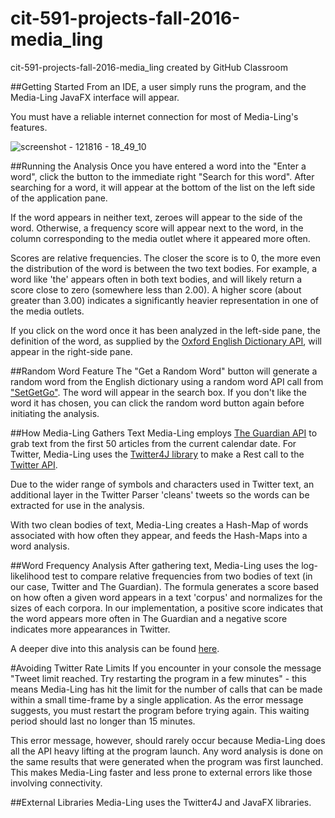 # cit-591-projects-fall-2016-media_ling
cit-591-projects-fall-2016-media_ling created by GitHub Classroom

##Getting Started
From an IDE, a user simply runs the program, and the Media-Ling JavaFX interface will appear.
 
You must have a reliable internet connection for most of Media-Ling's features. 

![screenshot - 121816 - 18_49_10](https://cloud.githubusercontent.com/assets/23386297/21322606/f1dcb504-c5e7-11e6-94f7-cef16ccd07e8.png)

##Running the Analysis
Once you have entered a word into the "Enter a word", click the button to the immediate right "Search for this word". After searching for a word, it will appear at the bottom of the list on the left side of the application pane. 

If the word appears in neither text, zeroes will appear to the side of the word. Otherwise, a frequency score will appear next to the word, in the column corresponding to the media outlet where it appeared more often. 

Scores are relative frequencies. The closer the score is to 0, the more even the distribution of the word is between the two text bodies. For example, a word like 'the' appears often in both text bodies, and will likely return a score close to zero (somewhere less than 2.00). A higher score (about greater than 3.00) indicates a significantly heavier representation in one of the media outlets. 

If you click on the word once it has been analyzed in the left-side pane, the definition of the word, as supplied by the [Oxford English Dictionary API](https://developer.oxforddictionaries.com/), will appear in the right-side pane. 

##Random Word Feature
The "Get a Random Word" button will generate a random word from the English dictionary using a random word API call from ["SetGetGo"](http://www.setgetgo.com/). The word will appear in the search box. If you don't like the word it has chosen, you can click the random word button again before initiating the analysis. 

##How Media-Ling Gathers Text
Media-Ling employs [The Guardian API](http://open-platform.theguardian.com/) to grab text from the first 50 articles from the current calendar date. For Twitter, Media-Ling uses the [Twitter4J library](https://github.com/yusuke/twitter4j) to make a Rest call to the [Twitter API](https://dev.twitter.com/docs). 

Due to the wider range of symbols and characters used in Twitter text, an additional layer in the Twitter Parser 'cleans' tweets so the words can be extracted for use in the analysis. 

With two clean bodies of text, Media-Ling creates a Hash-Map of words associated with how often they appear, and feeds the Hash-Maps into a word analysis. 

##Word Frequency Analysis
After gathering text, Media-Ling uses the log-likelihood test to compare relative frequencies from two bodies of text (in our case, Twitter and The Guardian). The formula generates a score based on how often a given word appears in a text 'corpus' and normalizes for the sizes of each corpora. In our implementation, a positive score indicates that the word appears more often in The Guardian and a negative score indicates more appearances in Twitter. 

A deeper dive into this analysis can be found [here](http://wordhoard.northwestern.edu/userman/analysis-comparewords.html). 

#Avoiding Twitter Rate Limits
If you encounter in your console the message "Tweet limit reached. Try restarting the program in a few minutes" - this means Media-Ling has hit the limit for the number of calls that can be made within a small time-frame by a single application. As the error message suggests, you must restart the program before trying again. This waiting period should last no longer than 15 minutes. 

This error message, however, should rarely occur because Media-Ling does all the API heavy lifting at the program launch. Any word analysis is done on the same results that were generated when the program was first launched. This makes Media-Ling faster and less prone to external errors like those involving connectivity. 

##External Libraries
Media-Ling uses the Twitter4J and JavaFX libraries. 
